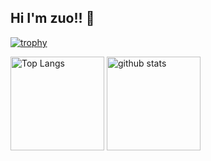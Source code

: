 ## Hi I'm zuo!! 👋

[![trophy](https://github-profile-trophy.vercel.app/?username=zuoboo)](https://github.com/zuoboo/github-profile-trophy)

<p align="left"> 
  <img alt="Top Langs" height="150px" src="https://github-readme-stats.vercel.app/api/top-langs/?username=zuoboo&layout=compact&show_icons=true&theme=tokyonight&hide=css" />
  <img alt="github stats" height="150px" src="https://github-readme-stats.vercel.app/api?username=zuoboo&theme=tokyonight&show_icons=ture&count_private=true" />
</p>
